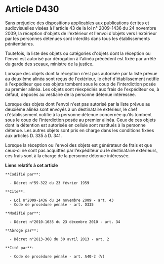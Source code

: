 # Article D430

Sans préjudice des dispositions applicables aux publications écrites et audiovisuelles visées à l'article 43 de la loi n°
2009-1436 du 24 novembre 2009, la réception d'objets de l'extérieur et l'envoi d'objets vers l'extérieur par les personnes
détenues sont interdits dans tous les établissements pénitentiaires. 

Toutefois, la liste des objets ou catégories d'objets dont la réception ou l'envoi est autorisé par dérogation à l'alinéa
précédent est fixée par arrêté du garde des sceaux, ministre de la justice. 

Lorsque des objets dont la réception n'est pas autorisée par la liste prévue au deuxième alinéa sont reçus de l'extérieur, le
chef d'établissement notifie à l'expéditeur que ces objets tombent sous le coup de l'interdiction posée au premier alinéa.
Les objets sont réexpédiés aux frais de l'expéditeur ou, à défaut, déposés au vestiaire de la personne détenue intéressée. 

Lorsque des objets dont l'envoi n'est pas autorisé par la liste prévue au deuxième alinéa sont envoyés à un destinataire
extérieur, le chef d'établissement notifie à la personne détenue concernée qu'ils tombent sous le coup de l'interdiction
posée au premier alinéa. Ceux de ces objets dont la détention est autorisée en cellule sont restitués à la personne détenue.
Les autres objets sont pris en charge dans les conditions fixées aux articles D. 335 à D. 341.

Lorsque la réception ou l'envoi des objets est générateur de frais et que ceux-ci ne sont pas acquittés par l'expéditeur ou
le destinataire extérieurs, ces frais sont à la charge de la personne détenue intéressée.

**Liens relatifs à cet article**

	**Codifié par**:

	  - Décret n°59-322 du 23 février 1959

	**Cite**:

	  - Loi n°2009-1436 du 24 novembre 2009 - art. 43
	  - Code de procédure pénale - art. D335

	**Modifié par**:

	  - Décret n°2010-1635 du 23 décembre 2010 - art. 34

	**Abrogé par**:

	  - Décret n°2013-368 du 30 avril 2013 - art. 2

	**Cité par**:

	  - Code de procédure pénale - art. A40-2 (V)
